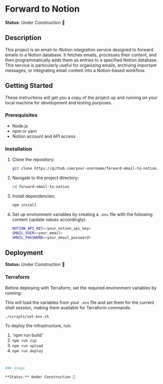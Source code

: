 # Forward to Notion

**Status:** Under Construction 🚧

## Description

This project is an email-to-Notion integration service designed to forward emails to a Notion database. It fetches emails, processes their content, and then programmatically adds them as entries to a specified Notion database. This service is particularly useful for organizing emails, archiving important messages, or integrating email content into a Notion-based workflow.

## Getting Started

These instructions will get you a copy of the project up and running on your local machine for development and testing purposes.

### Prerequisites

- Node.js
- npm or yarn
- Notion account and API access

### Installation

1. Clone the repository:

   ```bash
   git clone https://github.com/your-username/forward-email-to-notion.git
   ```

2. Navigate to the project directory:

   ```bash
   cd forward-email-to-notion
   ```

3. Install dependencies:

   ```bash
   npm install
   ```

4. Set up environment variables by creating a `.env` file with the following content (update values accordingly):

   ```bash
   NOTION_API_KEY=<your_notion_api_key>
   GMAIL_USER=<your_email>
   GMAIL_PASSWORD=<your_email_password>
   ```

## Deployment

**Status:** Under Construction 🚧

### Terraform

Before deploying with Terraform, set the required environment variables by running:

This will load the variables from your `.env` file and set them for the current shell session, making them available for Terraform commands.

```bash
./scripts/set-env.sh
```

To deploy the infrastructure, run:

1. `npm run build``
1. `npm run zip`
1. `npm run upload`
1. `npm run deploy`

```bash


### Usage

**Status:** Under Construction 🚧
```
